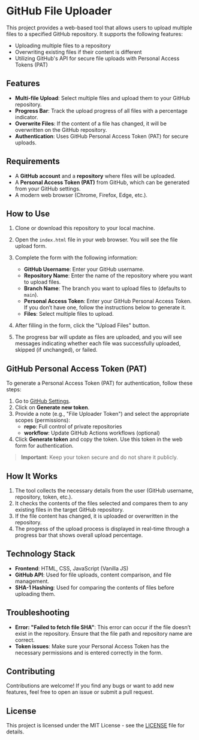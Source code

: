 # GitHub File Uploader

This project provides a web-based tool that allows users to upload multiple files to a specified GitHub repository. It supports the following features:
- Uploading multiple files to a repository
- Overwriting existing files if their content is different
- Utilizing GitHub's API for secure file uploads with Personal Access Tokens (PAT)

## Features
- **Multi-file Upload**: Select multiple files and upload them to your GitHub repository.
- **Progress Bar**: Track the upload progress of all files with a percentage indicator.
- **Overwrite Files**: If the content of a file has changed, it will be overwritten on the GitHub repository.
- **Authentication**: Uses GitHub Personal Access Token (PAT) for secure uploads.

## Requirements

- A **GitHub account** and a **repository** where files will be uploaded.
- A **Personal Access Token (PAT)** from GitHub, which can be generated from your GitHub settings.
- A modern web browser (Chrome, Firefox, Edge, etc.).

## How to Use

1. Clone or download this repository to your local machine.

2. Open the `index.html` file in your web browser. You will see the file upload form.

3. Complete the form with the following information:
   - **GitHub Username**: Enter your GitHub username.
   - **Repository Name**: Enter the name of the repository where you want to upload files.
   - **Branch Name**: The branch you want to upload files to (defaults to `main`).
   - **Personal Access Token**: Enter your GitHub Personal Access Token. If you don’t have one, follow the instructions below to generate it.
   - **Files**: Select multiple files to upload.

4. After filling in the form, click the "Upload Files" button.

5. The progress bar will update as files are uploaded, and you will see messages indicating whether each file was successfully uploaded, skipped (if unchanged), or failed.

## GitHub Personal Access Token (PAT)

To generate a Personal Access Token (PAT) for authentication, follow these steps:

1. Go to [GitHub Settings](https://github.com/settings/tokens).
2. Click on **Generate new token**.
3. Provide a note (e.g., "File Uploader Token") and select the appropriate scopes (permissions):
   - **repo**: Full control of private repositories
   - **workflow**: Update GitHub Actions workflows (optional)
4. Click **Generate token** and copy the token. Use this token in the web form for authentication.

> **Important**: Keep your token secure and do not share it publicly.

## How It Works

1. The tool collects the necessary details from the user (GitHub username, repository, token, etc.).
2. It checks the contents of the files selected and compares them to any existing files in the target GitHub repository.
3. If the file content has changed, it is uploaded or overwritten in the repository.
4. The progress of the upload process is displayed in real-time through a progress bar that shows overall upload percentage.

## Technology Stack

- **Frontend**: HTML, CSS, JavaScript (Vanilla JS)
- **GitHub API**: Used for file uploads, content comparison, and file management.
- **SHA-1 Hashing**: Used for comparing the contents of files before uploading them.

## Troubleshooting

- **Error: "Failed to fetch file SHA"**: This error can occur if the file doesn’t exist in the repository. Ensure that the file path and repository name are correct.
- **Token issues**: Make sure your Personal Access Token has the necessary permissions and is entered correctly in the form.

## Contributing

Contributions are welcome! If you find any bugs or want to add new features, feel free to open an issue or submit a pull request.

## License

This project is licensed under the MIT License - see the [LICENSE](LICENSE) file for details.
